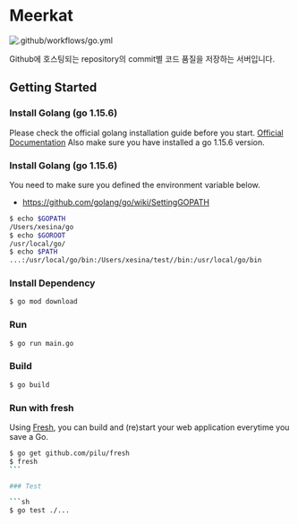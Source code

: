 # Meerkat

![.github/workflows/go.yml](https://github.com/amazingguni/meerkat/workflows/.github/workflows/go.yml/badge.svg)

Github에 호스팅되는 repository의 commit별 코드 품질을 저장하는 서버입니다.

## Getting Started

### Install Golang (go 1.15.6)

Please check the official golang installation guide before you start. [Official Documentation](https://golang.org/doc/install) Also make sure you have installed a go 1.15.6 version.

### Install Golang (go 1.15.6)

You need to make sure you defined the environment variable below.

- https://github.com/golang/go/wiki/SettingGOPATH

```sh
$ echo $GOPATH
/Users/xesina/go
$ echo $GOROOT
/usr/local/go/
$ echo $PATH
...:/usr/local/go/bin:/Users/xesina/test//bin:/usr/local/go/bin
```

### Install Dependency

```sh
$ go mod download
```

### Run

```sh
$ go run main.go
```

### Build

```sh
$ go build
```

### Run with fresh

Using [Fresh](https://github.com/gravityblast/fresh), you can build and (re)start your web application everytime you save a Go.

````sh
$ go get github.com/pilu/fresh
$ fresh
```

### Test

```sh
$ go test ./...
````
